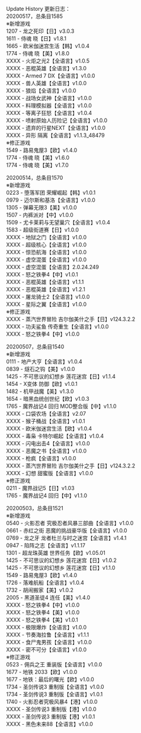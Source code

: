 Update History 更新日志：  
20200517，总条目1585  
※新增游戏  
1207 - 龙之死印【日】v3.0.3  
1611 - 侍魂 晓【日】v1.8.1  
1665 - 欧米伽迷宫生活【韩】v1.0.4  
1774 - 侍魂 晓【美】v1.8.0  
XXXX - 火炬之光2【全语言】v1.0.5  
XXXX - 恶棍英雄【全语言】v1.3.0  
XXXX - Armed 7 DX【全语言】v1.0.0  
XXXX - 兽人英雄【全语言】v1.0.0  
XXXX - 狼焰【全语言】v1.0.0  
XXXX - 战场女武神【全语言】v1.0.0  
XXXX - 料理模拟器【全语言】v1.0.0  
XXXX - 等离子狂怒【全语言】v1.0.4  
XXXX - 喷射原始人历险记【全语言】v1.0.0  
XXXX - 遗弃的行星NEXT【全语言】v1.0.0  
XXXX - 异形 隔离【全语言】v1.1.3_48479  
※修正游戏  
1549 - 路易鬼屋3【欧】v1.4.0  
1774 - 侍魂 晓【美】v1.6.0  
1774 - 侍魂 晓【美】v1.7.0  
  
20200514，总条目1570  
※新增游戏  
0223 - 堕落军团 荣耀崛起【韩】v1.0.1  
0979 - 迈尔斯和基洛【全语言】v1.0.0  
1305 - 弹幕无限3【美】v1.0.0  
1507 - 内裤派对【中】v1.0.0  
1509 - 尤卡莱莉与无望巢穴【全语言】v1.0.4  
1583 - 超级街道赛【日】v1.0.0  
XXXX - 地狱之门【全语言】v1.0.0  
XXXX - 超级核心【全语言】v1.0.0  
XXXX - 惊恐航海【全语言】v1.0.0  
XXXX - 虚空混蛋【全语言】v1.0.0  
XXXX - 虚空混蛋【全语言】2.0.24.249  
XXXX - 怒之铁拳4【中】v1.0.1  
XXXX - 恶棍英雄【全语言】v1.1.1  
XXXX - 恶棍英雄【全语言】v1.2.1  
XXXX - 屠龙骑士2【全语言】v1.0.0  
XXXX - 星际之翼【全语言】v1.0.0  
※修正游戏  
XXXX - 蒸汽世界冒险 吉尔伽美什之手【日】v124.3.2.2  
XXXX - 功夫鲨鱼 传奇重生【全语言】v1.0.0  
XXXX - 怒之铁拳4【中】v1.0.0  
  
20200507，总条目1540  
※新增游戏  
0111 - 地产大亨【全语言】v1.0.4  
0839 - 燧石之钩【美】v1.0.0  
1425 - 不可思议的幻想乡 莲花迷宫【日】v1.1.4  
1454 - X变体 防御【欧】v1.0.1  
1482 - 机甲战魔【美】v1.3.0  
1654 - 暗黑血统创世纪【欧】v1.0.3  
1765 - 魔界战记4 回归 MOD整合版【中】v1.1.0  
XXXX - 口袋农场【全语言】v2.07  
XXXX - 猴子桶战【全语言】v1.0.1  
XXXX - 欧米伽迷宫生活【欧】v1.0.4  
XXXX - 毒枭 卡特尔崛起【全语言】v1.0.4  
XXXX - 闪电出击4【全语言】v1.0.0  
XXXX - 恶魔之书【全语言】v1.0.0  
XXXX - 枪疯【全语言】v1.0.0  
XXXX - 蒸汽世界冒险 吉尔伽美什之手【日】v124.3.2.2  
XXXX - 幻想 甜蜜版【全语言】v1.0.0  
※修正游戏  
0211 - 魔界战记5【日】v1.03  
1765 - 魔界战记4 回归【中】v1.1.0  
  
20200503，总条目1521  
※新增游戏  
0540 - 火影忍者 究极忍者风暴三部曲【全语言】v1.0.0  
0661 - 赤红之街 恶魔的挑战豪华版【全语言】v1.0.0  
0769 - 龙之牙 龙者杜兰与时之迷宫【全语言】v1.4.1  
0947 - 陷阵之志【全语言】v1.1.17  
1301 - 超龙珠英雄 世界任务【欧】v1.05.01  
1425 - 不可思议的幻想乡 莲花迷宫【日】v1.0.2  
1425 - 不可思议的幻想乡 莲花迷宫【日】v1.1.0  
1549 - 路易鬼屋3【欧】v1.4.0  
1726 - 落难航船【全语言】v1.0.4  
1732 - 胡闹搬家【美】v1.0.2  
2005 - 黑道圣徒4 连任【美】v1.4.0  
XXXX - 怒之铁拳4【中】v1.0.0  
XXXX - 怒之铁拳4【美】v1.0.0  
XXXX - 怒之铁拳4【美】v1.0.1  
XXXX - 极限爆炸【全语言】v1.0.0  
XXXX - 节奏海拉鲁【全语言】v1.1.1  
XXXX - 食尸鬼男孩【全语言】v1.0.0  
XXXX - 密不可分【全语言】v1.0.0  
※修正游戏  
0523 - 佣兵之王 重装版【全语言】v1.0.0  
1677 - 地铁 2033【欧】v1.0.0  
1677 - 地铁：最后的曙光【欧】v1.0.0  
1734 - 圣剑传说3 重制版【全语言】v1.0.0  
1734 - 圣剑传说3 重制版【全语言】v1.0.1  
1740 - 火影忍者究极风暴4【港】v1.0.0  
XXXX - 圣剑传说3 重制版【港】v1.0.0  
XXXX - 圣剑传说3 重制版【港】v1.0.1  
XXXX - 黑色未来88【全语言】v1.0.0  
